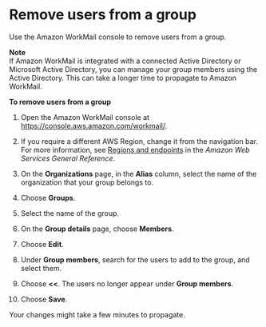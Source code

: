 # Remove users from a group<a name="remove-group-users"></a>

Use the Amazon WorkMail console to remove users from a group\.

**Note**  
If Amazon WorkMail is integrated with a connected Active Directory or Microsoft Active Directory, you can manage your group members using the Active Directory\. This can take a longer time to propagate to Amazon WorkMail\.

**To remove users from a group**

1. Open the Amazon WorkMail console at [https://console\.aws\.amazon\.com/workmail/](https://console.aws.amazon.com/workmail/)\.

1. If you require a different AWS Region, change it from the navigation bar\. For more information, see [Regions and endpoints](http://docs.aws.amazon.com/general/latest/gr/index.html?rande.html) in the *Amazon Web Services General Reference*\.

1. On the **Organizations** page, in the **Alias** column, select the name of the organization that your group belongs to\.

1. Choose **Groups**\.

1. Select the name of the group\.

1. On the **Group details** page, choose **Members**\.

1. Choose **Edit**\.

1. Under **Group members**, search for the users to add to the group, and select them\.

1. Choose **<<**\. The users no longer appear under **Group members**\.

1. Choose **Save**\.

Your changes might take a few minutes to propagate\.